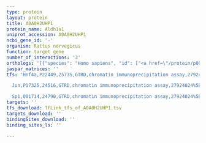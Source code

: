 ```yaml
---
type: protein
layout: protein
title: A0A0H2UHP1
protein_name: Aldh1a1
uniprot_accession: A0A0H2UHP1
ncbi_gene_id: '-'
organism: Rattus norvegicus
function: target gene
number_of_interactions: '3'
orthologs: '[{"species": "Homo sapiens", "id": ["<a href=\"/protein/p00352\">P00352</a>"]}, {"species": "Mus musculus", "id": ["<a href=\"/protein/p24549\">P24549</a>"]}, {"species": "Saccharomyces cerevisiae", "id": ["<a href=\"/protein/p40047\">P40047</a>", "<a href=\"/protein/p54114\">P54114</a>", "<a href=\"/protein/p47771\">P47771</a>", "<a href=\"/protein/p46367\">P46367</a>", "<a href=\"/protein/p54115\">P54115</a>"]}]'
jaspar_matrices: ''
tfs: 'Hnf4a,P22449,25735,GTRD,chromatin immunoprecipitation assay,27924024%5Buid%5D,No

  Jun,P17325,24516,GTRD,chromatin immunoprecipitation assay,27924024%5Buid%5D,No

  Sp1,Q01714,24790,GTRD,chromatin immunoprecipitation assay,27924024%5Buid%5D,No'
targets: ''
tfs_download: TFLink_tfs_of_A0A0H2UHP1.tsv
targets_download: ''
bindingSites_download: ''
binding_sites_ls: ''

---
```

